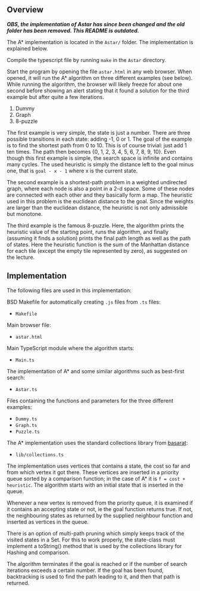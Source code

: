 Overview
------------------------------------------------

***OBS, the implementation of Astar has since been changed and the old folder has been removed. This README is outdated.***

The A* implementation is located in the `Astar/` folder. The implementation is explained below.

Compile the typescript file by running `make` in the `Astar` directory.

Start the program by opening the file `astar.html` in any web browser. When opened, it will run the A* algorithm on three different examples (see below). While running the algorithm, the browser will likely freeze for about one second before showing an alert stating that it found a solution for the third example but after quite a few iterations.

1. Dummy
2. Graph
3. 8-puzzle

The first example is very simple, the state is just a number. There are three possible transitions in each state: adding -1, 0 or 1. The goal of the example is to find the shortest path from 0 to 10. This is of course trivial: just add 1 ten times. The path then becomes {0, 1, 2, 3, 4, 5, 6, 7, 8, 9, 10}.
Even though this first example is simple, the search space is infinite and contains many cycles. The used heuristic is simply the distance left to the goal minus one, that is `goal - x - 1` where x is the current state.

The second example is a shortest-path problem in a weighted undirected graph, where each node is also a point in a 2-d space. Some of these nodes are connected with each other and they basically form a map. The heuristic used in this problem is the euclidean distance to the goal. Since the weights are larger than the euclidean distance, the heuristic is not only admissible but monotone.

The third example is the famous 8-puzzle. Here, the algorithm prints the heuristic value of the starting point, runs the algorithm, and finally (assuming it finds a solution) prints the final path length as well as the path of states. Here the heuristic function is the sum of the Manhattan distance for each tile (except the empty tile represented by zero), as suggested on the lecture.


Implementation
------------------------------------------------
The following files are used in this implementation:

BSD Makefile for automatically creating `.js` files from `.ts` files:
- `Makefile`

Main browser file:
- `astar.html`

Main TypeScript module where the algorithm starts:
- `Main.ts`

The implementation of A* and some similar algorithms such as best-first search:
- `Astar.ts`

Files containing the functions and parameters for the three different examples:
- `Dummy.ts`
- `Graph.ts`
- `Puzzle.ts`

The A* implementation uses the standard collections library from [basarat](https://github.com/basarat/typescript-collections):
- `lib/collections.ts`

The implementation uses vertices that contains a state, the cost so far and from which vertex it got there. These vertices are inserted in a priority queue sorted by a comparison function; in the case of A* it is `f = cost + heuristic`. The algorithm starts with an initial state that is inserted in the queue.

Whenever a new vertex is removed from the priority queue, it is examined if it contains an accepting state or not, ie the goal function returns true. If not, the neighbouring states as returned by the supplied neighbour function and inserted as vertices in the queue.

There is an option of multi-path pruning which simply keeps track of the visited states in a Set. For this to work properly, the state-class must implement a toString() method that is used by the collections library for Hashing and comparison.

The algorithm terminates if the goal is reached or if the number of search iterations exceeds a certain number. If the goal has been found, backtracking is used to find the path leading to it, and then that path is returned.

